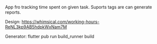 App fro tracking time spent on given task.
Suports tags are can generate reports.

Design: https://whimsical.com/working-hours-ReNL3kp9AB5hdpkWxNam7M

Generator: flutter pub run build_runner build